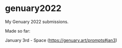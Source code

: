 # genuary2022
My Genuary 2022 submissions.

Made so far:

January 3rd - Space (https://genuary.art/prompts#jan3)
